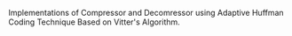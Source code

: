 Implementations of Compressor and Decomressor using Adaptive Huffman Coding Technique Based on Vitter's Algorithm.
